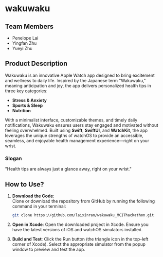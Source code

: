 # **wakuwaku**

## **Team Members**
- Penelope Lai  
- Yingfan Zhu  
- Yueyi Zhu  

## **Product Description**
Wakuwaku is an innovative Apple Watch app designed to bring excitement and wellness to daily life. Inspired by the Japanese term "Wakuwaku," meaning anticipation and joy, the app delivers personalized health tips in three key categories:
- **Stress & Anxiety**
- **Sports & Sleep**
- **Nutrition**

With a minimalist interface, customizable themes, and timely daily notifications, Wakuwaku ensures users stay engaged and motivated without feeling overwhelmed. Built using **Swift**, **SwiftUI**, and **WatchKit**, the app leverages the unique strengths of watchOS to provide an accessible, seamless, and enjoyable health management experience—right on your wrist.

### **Slogan**
"Health tips are always just a glance away, right on your wrist."

## **How to Use?**

1. **Download the Code**:  
   Clone or download the repository from GitHub by running the following command in your terminal:  
   ```bash
   git clone https://github.com/laixinran/wakuwaku_MCIThackathon.git

2. **Open in Xcode**:
  Open the downloaded project in Xcode.
  Ensure you have the latest versions of iOS and watchOS simulators installed.

3. **Build and Test**:
  Click the Run button (the triangle icon in the top-left corner of Xcode). Select the appropriate simulator from the popup window to preview and test the app.
